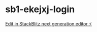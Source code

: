 # sb1-ekejxj-login

[Edit in StackBlitz next generation editor ⚡️](https://stackblitz.com/~/github.com/JIMARK3/sb1-ekejxj-login)